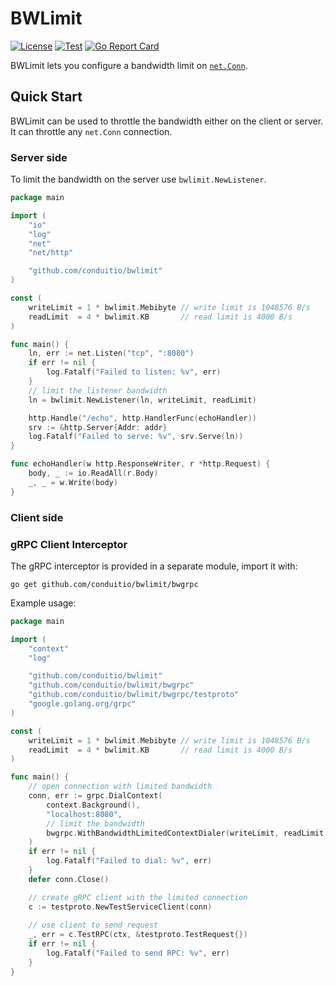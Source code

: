 # BWLimit

[![License](https://img.shields.io/badge/license-Apache%202-blue)](https://github.com/ConduitIO/bwlimit/blob/main/LICENSE.md)
[![Test](https://github.com/ConduitIO/bwlimit/actions/workflows/test.yml/badge.svg)](https://github.com/ConduitIO/bwlimit/actions/workflows/test.yml)
[![Go Report Card](https://goreportcard.com/badge/github.com/conduitio/bwlimit)](https://goreportcard.com/report/github.com/conduitio/bwlimit)

BWLimit lets you configure a bandwidth limit on [`net.Conn`](https://pkg.go.dev/net#Conn).

## Quick Start

BWLimit can be used to throttle the bandwidth either on the client or server. It
can throttle any `net.Conn` connection.

### Server side

To limit the bandwidth on the server use `bwlimit.NewListener`.

```go
package main

import (
	"io"
	"log"
	"net"
	"net/http"

	"github.com/conduitio/bwlimit"
)

const (
	writeLimit = 1 * bwlimit.Mebibyte // write limit is 1048576 B/s
	readLimit  = 4 * bwlimit.KB       // read limit is 4000 B/s
)

func main() {
	ln, err := net.Listen("tcp", ":8080")
	if err != nil {
		log.Fatalf("Failed to listen: %v", err)
	}
	// limit the listener bandwidth
	ln = bwlimit.NewListener(ln, writeLimit, readLimit)

	http.Handle("/echo", http.HandlerFunc(echoHandler))
	srv := &http.Server{Addr: addr}
	log.Fatalf("Failed to serve: %v", srv.Serve(ln))
}

func echoHandler(w http.ResponseWriter, r *http.Request) {
	body, _ := io.ReadAll(r.Body)
	_, _ = w.Write(body)
}
```

### Client side

### gRPC Client Interceptor

The gRPC interceptor is provided in a separate module, import it with:

```
go get github.com/conduitio/bwlimit/bwgrpc
```

Example usage:

```go
package main

import (
	"context"
	"log"

	"github.com/conduitio/bwlimit"
	"github.com/conduitio/bwlimit/bwgrpc"
	"github.com/conduitio/bwlimit/bwgrpc/testproto"
	"google.golang.org/grpc"
)

const (
	writeLimit = 1 * bwlimit.Mebibyte // write limit is 1048576 B/s
	readLimit  = 4 * bwlimit.KB       // read limit is 4000 B/s
)

func main() {
	// open connection with limited bandwidth
	conn, err := grpc.DialContext(
		context.Background(),
		"localhost:8080",
		// limit the bandwidth
		bwgrpc.WithBandwidthLimitedContextDialer(writeLimit, readLimit, nil),
	)
	if err != nil {
		log.Fatalf("Failed to dial: %v", err)
	}
	defer conn.Close()

	// create gRPC client with the limited connection
	c := testproto.NewTestServiceClient(conn)
	
	// use client to send request
	_, err = c.TestRPC(ctx, &testproto.TestRequest{})
	if err != nil {
		log.Fatalf("Failed to send RPC: %v", err)
	}
}
```